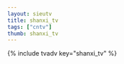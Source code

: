 ```yaml
--- 
layout: sieutv
title: shanxi_tv
tags: ["cntv"]
thumb: shanxi_tv
---
```

{% include tvadv key="shanxi_tv" %}
